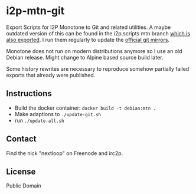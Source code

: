 # i2p-mtn-git

Export Scripts for I2P Monotone to Git and related utilities.
A maybe outdated version of this can be found in the i2p.scripts mtn branch [which is also exported](https://github.com/i2p/i2p.scripts/tree/master/git).
I run them regularly to update the [official git mirrors](https://github.com/i2p).

Monotone does not run on modern distributions anymore so I use an old Debian release.
Might change to Alpine based source build later.

Some history rewrites are necessary to reproduce somehow partially failed exports that already were published.

Instructions
-------------

- Build the docker container: `docker build -t debian:mtn .`
- Make adaptions to `./update-git.sh`
- run `./update-all.sh`

Contact
--------

Find the nick "nextloop" on Freenode and irc2p.

License
--------

Public Domain
